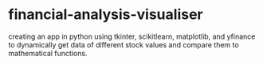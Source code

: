 # financial-analysis-visualiser
creating an app in python using tkinter, scikitlearn, matplotlib, and yfinance to dynamically get data of different stock values and compare them to mathematical functions.
